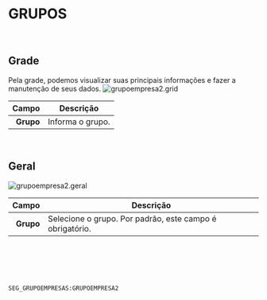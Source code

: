 # GRUPOS
<br>

## Grade
Pela grade, podemos visualizar suas principais informações e fazer a manutenção de seus dados.
![grupoempresa2.grid](https://raw.githubusercontent.com/netforcews/docs-siscom/master/geral/imagens/grupoempresa2.grid.png)

Campo | Descrição
--:|---
**Grupo** | Informa o grupo.
<br>

## Geral
![grupoempresa2.geral](https://raw.githubusercontent.com/netforcews/docs-siscom/master/geral/imagens/grupoempresa2.geral.png)

Campo | Descrição
--:|---
**Grupo** | Selecione o grupo. Por padrão, este campo é obrigatório.
<br>
<br>
<br>
<br>

```SEG_GRUPOEMPRESAS:GRUPOEMPRESA2```
